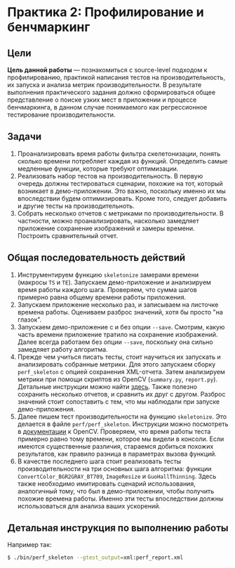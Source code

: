 # Практика 2: Профилирование и бенчмаркинг

## Цели

__Цель данной работы__ — познакомиться с source-level подходом к профилированию,
практикой написания тестов на производительность, их запуска и анализа метрик
производительности. В результате выполнения практического задания должно
сформироваться общее представление о поиске узких мест в приложении и процессе
бенчмаркинга, в данном случае понимаемого как регрессионное тестирование
производительности.

## Задачи

  1. Проанализировать время работы фильтра скелетонизации, понять сколько
     времени потребляет каждая из функций. Определить самые медленные функции,
     которые требуют оптимизации.
  1. Реализовать набор тестов на производительность. В первую очередь должны
     тестироваться сценарии, похожие на тот, который возникает в
     демо-приложении. Это важно, поскольку именно их мы впоследствии будем
     оптимизировать. Кроме того, следует добавить и другие тесты на
     производительноть.
  1. Собрать несколько отчетов с метриками по производительности. В частности,
     можно проанализировать, насколько замедляет приложение сохранение
     изображений и замеры времени. Построить сравнительный отчет.

## Общая последовательность действий

  1. Инструментируем функцию `skeletonize` замерами времени (макросы `TS` и
     `TE`). Запускаем демо-приложение и анализируем время работы каждого шага.
     Проверяем, что сумма шагов примерно равна общему времени работы приложения.
  1. Запускаем приложение несколько раз, и записываем на листочке времена
     работы. Оцениваем разброс значений, хотя бы просто "на глазок".
  1. Запускаем демо-приложение с и без опции `--save`. Смотрим, какую часть
     времени приложение тратило на сохранение изображений. Далее всегда работаем
     без опции `--save`, поскольку она сильно замедляет работу алгоритма.
  1. Прежде чем учиться писать тесты, стоит научиться их запускать и
     анализировать собранные метрики. Для этого запускаем сборку `perf_skeleton`
     с опцией сохранения XML-отчета. Затем анализируем метрики при помощи
     скриптов из OpenCV (`summary.py`, `report.py`). Детальные инструкции можно
     найти [здесь][using-perf-tests]. Также полезно сохранить несколько отчетов,
     и сравнить их друг с другом. Разброс значений стоит сопоставить с тем, что
     мы наблюдали при запуске демо-приложения.
  1. Далее пишем тест производительности на функцию `skeletonize`. Это делается
     в файле `perf/perf_skeleton`. Инструкции можно посмотреть в
     [документации][writing-perf-tests] к OpenCV. Проверяем, что время работы
     теста примерно равно тому времени, которое мы видели в консоли. Если
     имеются существенные различия, стараемся добиться похожих результатов,
     как правило разница в параметрах вызова функций.
  1. В качестве последнего шага стоит реализовать тесты производительности на
     три основных шага алгоритма: функции `ConvertColor_BGR2GRAY_BT709`,
     `ImageResize` и `GuoHallThinning`. Здесь также необходимо имитировать
     сценарий использования, аналогичный тому, что был в демо-приложении, чтобы
     получить похожие времена работы. Именно эти тесты впоследствии должны
     использоваться для анализа ваших ускорений.

## Детальная инструкция по выполнению работы

Например так:

```bash
$ ./bin/perf_skeleton --gtest_output=xml:perf_report.xml
```

<!-- LINKS -->

[writing-perf-tests]: https://github.com/Itseez/opencv/wiki/HowToWritePerfTests
[using-perf-tests]:   https://github.com/Itseez/opencv/wiki/HowToUsePerfTests
